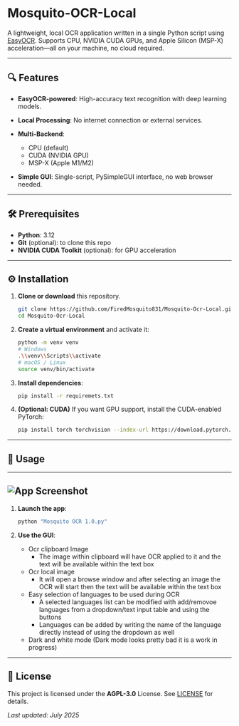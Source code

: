 # Mosquito-OCR-Local

A lightweight, local OCR application written in a single Python script using [EasyOCR](https://github.com/JaidedAI/EasyOCR). Supports CPU, NVIDIA CUDA GPUs, and Apple Silicon (MSP-X) acceleration—all on your machine, no cloud required.

---

## 🔍 Features

* **EasyOCR-powered**: High-accuracy text recognition with deep learning models.
* **Local Processing**: No internet connection or external services.
* **Multi-Backend**:

  * CPU (default)
  * CUDA (NVIDIA GPU)
  * MSP-X (Apple M1/M2)
* **Simple GUI**: Single-script, PySimpleGUI interface, no web browser needed.

---

## 🛠 Prerequisites

* **Python**: 3.12
* **Git** (optional): to clone this repo
* **NVIDIA CUDA Toolkit** (optional): for GPU acceleration

---

## ⚙️ Installation

1. **Clone or download** this repository.

   ```bash
   git clone https://github.com/FiredMosquito831/Mosquito-Ocr-Local.git
   cd Mosquito-Ocr-Local
   ```

2. **Create a virtual environment** and activate it:

   ```bash
   python -m venv venv
   # Windows
   .\\venv\\Scripts\\activate
   # macOS / Linux
   source venv/bin/activate
   ```

3. **Install dependencies**:

   ```bash
   pip install -r requiremets.txt
   ```

4. **(Optional: CUDA)** If you want GPU support, install the CUDA-enabled PyTorch:

   ```bash
   pip install torch torchvision --index-url https://download.pytorch.org/whl/cu128
   ```

---

## 🚀 Usage

---
![App Screenshot](https://cdn.discordapp.com/attachments/535071254399680523/1398388788278988850/2747576E-1CCC-4BDF-9145-A2D20C06FDDB.png?ex=68852e8b&is=6883dd0b&hm=a4172435588c8106a4be969b75f343206817790628aa7efa132042b9438bab28&)
---



1. **Launch the app**:

   ```bash
   python "Mosquito OCR 1.0.py"
   ```

2. **Use the GUI**:
   *  Ocr clipboard Image
       * The image within clipboard will have OCR applied to it and the text will be available within the text box
   *  Ocr local image
       * It will open a browse window and after selecting an image the OCR will start then the text will be available within the text box
   * Easy selection of languages to be used during OCR
       * A selected languages list can be modified with add/removoe languages from a dropdown/text input table and using the buttons
       * Languages can be added by writing the name of the language directly instead of using the dropdown as well
   * Dark and white mode (Dark mode looks pretty bad it is a work in progress)
---

## 📄 License

This project is licensed under the **AGPL-3.0** License. See [LICENSE](LICENSE) for details.

*Last updated: July 2025*
